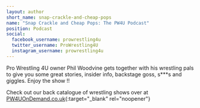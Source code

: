 ```yaml
---
layout: author
short_name: snap-crackle-and-cheap-pops
name: "Snap Crackle and Cheap Pops: The PW4U Podcast"
position: Podcast
social:
  facebook_username: prowrestling4u
  twitter_username: ProWrestling4U
  instagram_username: prowrestling4u
---
```

Pro Wrestling 4U owner Phil Woodvine gets together with his wrestling pals to give you some great stories, insider info, backstage goss, s***s and giggles. Enjoy the show !!

Check out our back catalogue of wrestling shows over at [PW4UOnDemand.co.uk](https://vod.yourfightsite.com/channels/pro-wrestling-4-u){:target="_blank" rel="noopener"}
